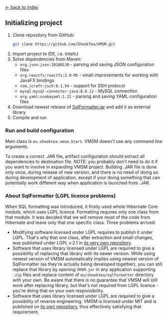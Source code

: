 [← back to index](../index.md)

## Initializing project

1. Clone repository from GitHub:
    ```bash
    git clone https://github.com/ShookTea/VMSM.git
    ```
1. Import project to IDE, i.e. IntelliJ
1. Solve dependencies from Maven:
    * `org.json:json:20180130` - parsing and saving JSON configuration files
    * `org.reactfx:reactfx:2.0-M5` - small improvements for working with JavaFX bindings
    * `com.jcraft:jsch:0.1.54` - support for SSH protocol
    * `mysql:mysql-connector-java:8.0.12` - MySQL connection
    * `org.yaml:snakeyaml:1.21` - parsing and saving YAML configuration files
1. Download newest release of [SqlFormatter.jar](https://github.com/ShookTea/SqlFormatter/releases) and add it as external library
1. Compile and run

### Run and build configuration

Main class is `eu.shooktea.vmsm.Start`. VMSM doesn't use any command line arguments.

To create a correct .JAR file, artifact configuration should extract all dependencies to destination file. *NOTE*: you
probably don't need to do it if you want to involve in expanding VMSM project. Building .JAR file is done only once,
during release of new version, and there is no need of doing so during development of application, except if your
doing something that can potentially work different way when application is launched from .JAR.

### About SqlFormatter (LGPL licence problems)

When SQL formatting was introduced, it firstly used whole Hibernate Core module, which uses LGPL licence. Formatting
requires only one class from that module. It was decided that we will remove most of the code from Hibernate and
leave only that one specific class. Three problems arrived:
* Modifying software licensed under LGPL requires to publish it under LGPL. That's why that one class, after extraction
    and small changes, was published under LGPL v.2.1 in [its very own repository](https://github.com/ShookTea/SqlFormatter).
* Software that uses library licensed under LGPL are required to give a possibility of replacing that library with its
    newer version. While using newest version of VMSM automatically implies using newest version of SqlFormatter (as
    they're actually being developed together), you can still replace that library by opening `VMSM.jar` in any application
    supporting `.zip` files and replace content of `eu/shooktea/sqlformatter` directory with your own. Be aware that there
    is no guarantee that VMSM will still work after replacing library, but that's not required from LGPL licence - you're
    doing that on your own responsibility.
* Software that uses library licensed under LGPL are required to give a possibility of reverse engineering. VMSM is
    licensed under MIT and is published on [its own repository](https://github.com/ShookTea/VMSM), thus effectively
    satisfying that requirement. 
